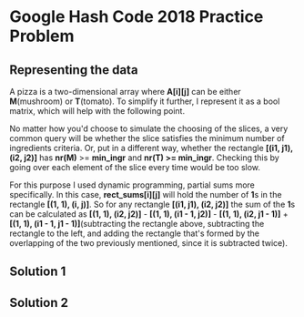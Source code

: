 # Google Hash Code 2018 Practice Problem

## Representing the data

A pizza is a two-dimensional array where **A[i][j]** can be either **M**(mushroom) or **T**(tomato). To simplify it further, I represent it as a bool matrix, which will help with the
following point.

No matter how you'd choose to simulate the choosing of the slices, a very common query will be whether the slice satisfies the minimum number of ingredients criteria. Or, put in
a different way, whether the rectangle **[(i1, j1), (i2, j2)]** has **nr(M)** >= **min_ingr** and **nr(T) >= min_ingr**. Checking this by going over each element of the slice every time would
be too slow.

For this purpose I used dynamic programming, partial sums more specifically. In this case, **rect_sums[i][j]** will hold the number of **1**s in the rectangle **[(1, 1), (i, j)]**. So
for any rectangle **[(i1, j1), (i2, j2)]** the sum of the **1**s can be calculated as **[(1, 1), (i2, j2)]** - **[(1, 1), (i1 - 1, j2)]** - **[(1, 1), (i2, j1 - 1)]** + 
**[(1, 1), (i1 - 1, j1 - 1)]**(subtracting the rectangle above, subtracting the rectangle to the left, and adding the rectangle that's formed by the overlapping of the two previously
mentioned, since it is subtracted twice).

## Solution 1



## Solution 2 


